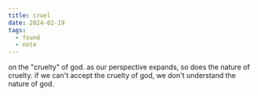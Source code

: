 ```yaml
---
title: cruel
date: 2024-02-19
tags:
  - found
  - note
---
```


on the "cruelty" of god.
as our perspective expands, so does the nature of cruelty.
if we can't accept the cruelty of god, we don't understand the nature of god.
